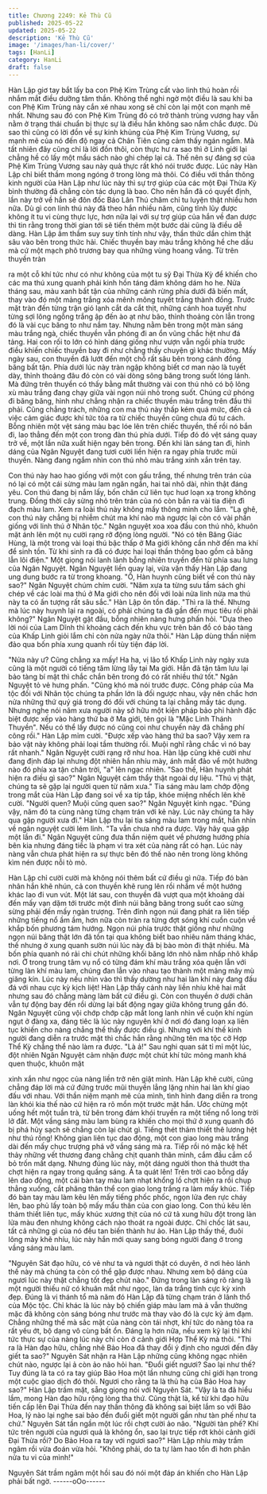 ```yaml
---
title: Chương 2249: Kẻ Thù Cũ
published: 2025-05-22
updated: 2025-05-22
description: 'Kẻ Thù Cũ'
image: '/images/han-li/cover/'
tags: [HanLi]
category: HanLi
draft: false
---
```


Hàn Lập giơ tay bắt lấy ba con Phệ Kim Trùng cất vào linh thú
hoàn rồi nhắm mắt điều dưỡng tâm thần.
Không thể nghi ngờ một điều là sau khi ba con Phệ Kim Trùng
này cắn xé nhau xong sẽ chỉ còn lại một con mạnh mẽ nhất.
Nhưng sau đó con Phệ Kim Trùng đó có trở thành trùng vương
hay vẫn nằm ở trạng thái chuẩn bị thực sự là điều hắn không sao
nắm chắc được.
Dù sao thì cũng có lời đồn về sự kinh khủng của Phệ Kim Trùng
Vương, sự mạnh mẽ của nó đến độ ngay cả Chân Tiên cũng cảm
thấy ngán ngẩm. Mà tất nhiên đây cũng chỉ là lời đồn thôi, còn
thực hư ra sao thì ở Linh giới lại chẳng hề có lấy một mẩu sách
nào ghi chép lại cả. Thế nên sự đáng sợ của Phệ Kim Trùng
Vương sau này quả thực rất khó nói trước được.
Lúc này Hàn Lập chỉ biết thầm mong ngóng ở trong lòng mà thôi.
Có điều với thần thông kinh người của Hàn Lập như lúc này thì
sự trợ giúp của các một Đại Thừa Kỳ bình thường đã chẳng còn
tác dụng là bao. Cho nên hắn đã có quyết định, lần này trở về hắn
sẽ đôn đốc Báo Lân Thú chăm chỉ tu luyện thật nhiều hơn nữa.
Dù gì con linh thú này đã theo hắn nhiều năm, cũng tĩnh lũy được
không ít tu vi cùng thực lực, hơn nữa lại với sự trợ giúp của hắn
về đan dược thì tin rằng trong thời gian tới sẽ tiến thêm một bước
dài cũng là điều dễ dàng.
Hàn Lập âm thầm suy suy tính tính như vậy, thần thức dần chìm
thật sâu vào bên trong thức hải.
Chiếc thuyền bay màu trắng không hề che dấu mà cứ một mạch
phô trương bay qua những vùng hoang vắng. Từ trên thuyền tràn

ra một cỗ khí tức như có như không của một tu sỹ Đại Thừa Kỳ
để khiến cho các ma thú xung quanh phải kinh hồn táng đảm
không dám ho he.
Nửa tháng sau, màu xanh bất tận của những cánh rừng phía
dưới đã biến mất, thay vào đó một mảng trắng xóa mênh mông
tuyết trắng thành đồng.
Trước mặt tràn đến từng trận gió lạnh cắt da cắt thịt, những cánh
hoa tuyết như từng sợi lông ngỗng trắng ập đến ào ạt như bão,
thỉnh thoảng còn lẫn trong đó là vài cục băng to như nắm tay.
Nhưng nằm bên trong một màn sáng màu trắng ngà, chiếc thuyền
vẫn phóng đi an ổn vũng chắc hệt như đá tảng.
Hai con rối to lớn có hình dáng giống như vượn vẫn ngồi phía
trước điều khiến chiếc thuyền bay đi như chẳng thấy chuyện gì
khác thường.
Mấy ngày sau, con thuyền đã lướt đến một chỗ rất sâu bên trong
cánh đồng băng bất tận. Phía dưới lúc này tràn ngập không biết
cơ man nào là tuyết dày, thỉnh thoảng đâu đó còn có vài dòng
sông băng trong suốt lóng lánh.
Mà đứng trên thuyền có thấy bằng mắt thường vài con thú nhỏ có
bộ lông xù màu trắng đang chạy giữa vài ngọn núi nhỏ trong suốt.
Chúng cứ phóng đi băng băng, hình như chẳng nhận ra chiếc
thuyền màu trắng trên đầu thì phải.
Cũng chẳng trách, những con ma thú này thấp kém quá mức, đến
cả việc cảm giác được khí tức tỏa ra từ chiếc thuyền cũng chưa
đủ tư cách.
Bỗng nhiên một vệt sáng màu bạc lóe lên trên chiếc thuyền, thế
rồi nó bắn đi, lao thẳng đến một con trong đàn thú phía dưới. Tiếp
đó đó vệt sáng quay trở về, một lần nữa xuất hiện ngay bên trong.
Đến khi làn sáng tan đi, hình dáng của Ngân Nguyệt đang tươi
cười liền hiện ra ngay phía trước mũi thuyền. Nàng đang ngắm
nhìn con thú nhỏ màu trắng xinh xắn trên tay.

Con thú này hao hao giống với một con gấu trắng, thế nhưng trên
trán của nó lại có một cái sừng màu lam ngăn ngắn, hai tai nhô
dài, nhìn thật đáng yêu.
Con thú đang bị nắm lấy, bốn chân cứ liên tục huơ loạn xạ trong
không trung. Đồng thời cây sừng nhỏ trên trán của nó còn bắn ra
vài tia điện đì đạch màu lam. Xem ra loài thú này không mấy
thông minh cho lắm.
"Lạ ghê, con thú này chẳng bị nhiễm chút ma khí nào mà ngược
lại còn có vài phần giống với linh thú ở Nhân tộc." Ngân nguyệt
xoa xoa đầu con thú nhỏ, khuôn mặt ánh lên một nụ cười rạng rỡ
động lòng người.
"Nó có tên Băng Giác Hùng, là một trong vài loại thú bậc thấp ở
Ma giới không cần nhờ đến ma khí để sinh tồn. Từ khi sinh ra đã
có được hai loại thần thông bao gồm cả băng lẫn lôi điện." Một
giọng nói lanh lảnh bỗng nhiên truyền đến từ phía sau lưng của
Ngân Nguyệt.
Ngân Nguyệt liền quay lại, vừa vặn thấy Hàn Lập đang ung dung
bước ra từ trong khoang.
"Ô, Hàn huynh cũng biết về con thú này sao?" Ngân Nguyệt chúm
chím cười.
"Năm xưa ta từng sưu tầm sách ghi chép về các loài ma thú ở Ma
giới cho nên đối với loài nửa linh nửa ma thú này ta có ấn tượng
rất sâu sắc." Hàn Lập ôn tồn đáp.
"Thì ra là thế. Nhưng mà lúc này huynh lại ra ngoài, có phải chúng
ta đã gần đến mục tiêu rồi phải không?" Ngân Nguyệt gật đầu,
bỗng nhiên nàng hưng phấn hỏi.
"Dựa theo lời nói của Lam Dĩnh thì khoảng cách đến khu vực trên
bản đồ có bảo tàng của Khấp Linh giỏi lắm chỉ còn nửa ngày nữa
thôi." Hàn Lập dùng thần niệm đảo qua bốn phía xung quanh rồi
tùy tiện đáp lời.

"Nửa này ư? Cũng chẳng xa mấy! Ha ha, vị lão tổ Khấp Linh này
ngày xưa cũng là một người có tiếng tăm lừng lẫy tại Ma giới. Hắn
đã tận tâm lưu lại bảo tàng bí mật thì chắc chắn bên trong đó có
rất nhiều thứ tốt." Ngân Nguyệt tỏ vẻ hưng phấn.
"Cũng khó mà nói trước được. Công pháp của Ma tộc đối với
Nhân tộc chúng ta phần lớn là đối ngược nhau, vậy nên chắc hơn
nửa những thứ quý giá trong đó đối với chúng ta lại chẳng mấy
tác dụng. Nhưng nghe nói năm xưa người này sở hữu một kiện
pháp bảo phi hành đặc biệt được xếp vào hàng thứ ba ở Ma giới,
tên gọi là "Mặc Linh Thánh Thuyền". Nếu có thể lấy được nó cũng
coi như chuyến này đã chẳng phí công rồi." Hàn Lập mỉm cười.
"Được xếp vào hàng thứ ba sao? Vậy xem ra bảo vật này không
phải loại tầm thường rồi. Muội nghĩ rằng chắc vì nó bay rất
nhanh." Ngân Nguyệt cười rạng rỡ như hoa.
Hàn lập cũng khẽ cười như đang định đáp lại nhưng đột nhiên
hắn nhíu mày, ánh mắt đảo vể một hướng nào đó phía xa tận
chân trời, "a" lên ngạc nhiên.
"Sao thế, Hàn huynh phát hiện ra điều gì sao?" Ngân Nguyệt cảm
thẩy thật ngoài dự liệu.
"Thú vị thật, chúng ta sẽ gặp lại người quen từ năm xưa." Tia
sáng màu lam chớp động trong mắt của Hàn Lập đang soi về xa
típ tắp, khóe miệng nhếch lên khẽ cười.
"Người quen? Muội cũng quen sao?" Ngân Nguyệt kinh ngạc.
"Đúng vậy, năm đó ta cùng nàng từng chạm trán với kẻ này. Lúc
này chúng ta hãy qua gặp người xưa đi." Hàn Lập thu lại tia sáng
màu lam trong mắt, hắn nhìn về ngân nguyệt cười lém lỉnh.
"Ta vẫn chưa nhớ ra được. Vậy hãy qua gặp một lần đi." Ngân
Nguyệt cũng đưa thần niệm quét về phương hướng phía bên kia
nhưng đáng tiếc là phạm vi tra xét của nàng rất có hạn. Lúc này
nàng vẫn chưa phát hiện ra sự thực bên đó thế nào nên trong
lòng không kìm nén được nỗi tò mò.

Hàn Lập chỉ cười cười mà không nói thêm bất cứ điều gì nữa.
Tiếp đó bàn nhân hắn khẽ nhún, cả con thuyền khẽ rung lên rồi
nhắm về một hướng khác lao đi vun vút.
Một lát sau, con thuyền đã vượt qua một khoảng dài đến mấy vạn
dặm tới trước một đỉnh núi bằng băng trong suốt cao sừng sừng
phải đến mấy ngàn trượng.
Trên đỉnh ngọn núi đang phát ra liên tiếp những tiếng nổ ầm ầm,
hơn nữa còn tràn ra từng đợt sóng khí cuồn cuộn về khắp bốn
phương tám hướng.
Ngọn núi phía trước thật giống như những ngọn núi băng thật lớn
đã tồn tại qua không biết bao nhiêu năm tháng khác, thế nhưng ở
xung quanh sườn núi lúc này đã bị bào mòn đi thật nhiều. Mà bốn
phía quanh nó rải chi chút những khối băng lớn nhỏ nằm nhấp
nhô khắp nơi.
Ở trong trung tâm vụ nổ có từng đám khí màu trắng xóa quện lẫn
với từng làn khí màu lam, chúng đan lẫn vào nhau tạo thành một
mảng mây mù giăng kín. Lúc này nếu nhìn vào thì thấy dường
như hai làn khí này đang đấu đá với nhau cực kỳ kịch liệt!
Hàn Lập thấy cảnh này liền nhíu khẽ hai mắt nhưng sau đó chẳng
màng làm bất cứ điều gì. Còn con thuyền ở dưới chân vẫn tự
động bay đến rồi dừng lại bất động ngay giữa không trung gần
đó.
Ngân Nguyệt cũng vội chớp chớp cặp mắt long lanh nhìn về cuộn
khí ngùn ngụt ở đàng xa, đáng tiêc là lúc này nguyên khí ở nơi đó
đang loạn xạ liên tục khiến cho nàng chẳng thể thấy được điều gì.
Nhưng với khí thế kinh người đang diễn ra trước mặt thì chắc hẳn
rằng những tên ma tộc cỡ Hợp Thể Kỳ chẳng thể nào làm ra
được.
"Là ả!"
Sau nghi quan sát tỉ mỉ một lúc, đột nhiên Ngân Nguyệt cảm nhận
được một chút khí tức mỏng manh khá quen thuộc, khuôn mặt

xinh xắn như ngọc của nàng liền trở nên giật mình.
Hàn Lập khẽ cười, cũng chẳng đáp lời mà cứ đứng trước mũi
thuyền lẳng lặng nhìn hai làn khí giao đấu với nhau. Với thần
niệm mạnh mẽ của mình, tình hình đang diễn ra trong làn khói kia
thế nào cứ hiện ra rõ mồn một trước mặt hắn.
Ước chừng một uống hết một tuần trà, từ bên trong đám khói
truyền ra một tiếng nổ long trời lở đất. Một vầng sáng màu lam
bùng ra khiến cho mọi thứ ở xung quanh đó bị phá hủy sạch sẽ
chẳng còn lại chút gì.
Tiếng thét thảm thiết thê lương hệt như thú rống!
Không gian liên tục dao động, một con giao long màu trắng dài
đến mấy chục trượng phá vỡ vầng sáng mà ra. Tiếp rồi nó mặc
kệ hết thảy những vết thương đang chằng chịt quanh thân mình,
cắm đầu cắm cổ bỏ trốn mất dạng.
Nhưng đúng lúc này, một dáng người thon thả thướt tha chợt hiện
ra ngay trong quầng sáng. Ả ta quát lên!
Trên trời cao bỗng dấy lên dao động, một cái bàn tay màu lam
nhạt khổng lồ chợt hiện ra rồi chụp thẳng xuống, cắt phăng thân
thể con giao long trắng ra làm mấy khúc.
Tiếp đó bàn tay màu làm kêu lên mấy tiếng phốc phốc, ngọn lửa
đen rực cháy lên, bao phủ lấy toàn bộ mấy mẩu thân của con giao
long.
Con thú kêu lên thảm thiết liên tục, mấy khúc xương thịt của nó
cứ tả xung hữu đột trong làn lửa màu đen nhưng không cách nào
thoát ra ngoài được.
Chỉ chốc lát sau, tất cả những gì của nó đều tan biến thành hư
ảo.
Hàn Lập thấy thế, đuôi lông mày khẽ nhíu, lúc này hắn mới quay
sang bóng người đang ở trong vầng sáng màu lam.

"Nguyên Sát đạo hữu, có vẻ như ta và ngươi thật có duyên, ở nơi
hẻo lánh thế này mà chúng ta còn có thể gặp được nhau. Nhưng
xem bộ dáng của ngươi lúc này thật chẳng tốt đẹp chút nào."
Đứng trong làn sáng rõ ràng là một người thiếu nữ có khuân mắt
như ngọc, làn da trắng tinh cực kỳ xinh đẹp.
Đúng là vị thánh tổ mà năm đó Hàn Lập đã từng chạm trán ở lãnh
thổ của Mộc tộc.
Chỉ khác là lúc này bộ chiến giáp màu lam mà ả vẫn thường mặc
đã không còn sáng bóng như trước mà thay vào đó là cực kỳ ảm
đạm. Chẳng những thế mà sắc mặt của nàng còn tái nhợt, khí tức
do nàng tỏa ra rất yếu ớt, bộ dạng vô cùng bất ổn. Đáng lạ hơn
nữa, nếu xem kỹ lại thì khí tức thực sự của nàng lúc này chỉ còn
ở cảnh giới Hợp Thể Kỳ mà thôi.
"Thì ra là Hàn đạo hữu, chẳng nhẽ Bảo Hoa đã thay đổi ý định
cho ngươi đến đây giết ta sao?" Nguyên Sát nhận ra Hàn Lập
những cũng không ngạc nhiên chút nào, ngược lại ả còn ảo não
hỏi han.
"Đuổi giết ngươi? Sao lại như thế? Tuy đúng là ta có ra tay giúp
Bảo Hoa một lần nhưng cũng chỉ giới hạn trong một cuộc giao
dịch đó thôi. Ngươi cho rằng ta là thủ hạ của Bảo Hoa hay sao?"
Hàn Lập trầm mặt, sẵng giọng nói với Nguyên Sát.
"Vậy là ta đã hiểu lầm, mong Hàn đạo hữu rộng lòng tha thứ.
Cũng thật là, kể từ khi đạo hữu tiến cấp lên Đại Thừa đến nay
thần thông đã không sai biệt lắm so với Bảo Hoa, lý nào lại nghe
sai bảo đến đuổi giết một người gần như tàn phế như ta chứ."
Nguyên Sát tần ngần một lúc rồi chợt cười ảo não.
"Người tàn phế? Khí tức trên người của ngươi quả là không ổn,
sao lại trực tiếp rớt khỏi cảnh giới Đại Thừa rồi? Do Bảo Hoa ra
tay với ngươi sao?" Hàn Lập nhíu mày trầm ngâm rồi vừa đoán
vừa hỏi.
"Không phải, do ta tự làm hao tổn đi hơn phân nửa tu vi của
mình!"

Nguyên Sát trầm ngâm một hồi sau đó nói một đáp án khiến cho
Hàn Lập phải bất ngờ.
------oOo------
